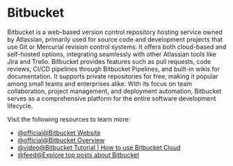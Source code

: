# Bitbucket

Bitbucket is a web-based version control repository hosting service owned by Atlassian, primarily used for source code and development projects that use Git or Mercurial revision control systems. It offers both cloud-based and self-hosted options, integrating seamlessly with other Atlassian tools like Jira and Trello. Bitbucket provides features such as pull requests, code reviews, CI/CD pipelines through Bitbucket Pipelines, and built-in wikis for documentation. It supports private repositories for free, making it popular among small teams and enterprises alike. With its focus on team collaboration, project management, and deployment automation, Bitbucket serves as a comprehensive platform for the entire software development lifecycle.

Visit the following resources to learn more:

- [@official@Bitbucket Website](https://bitbucket.org)
- [@official@Bitbucket Overview](https://bitbucket.org/product/guides/getting-started/overview)
- [@video@Bitbucket Tutorial | How to use Bitbucket Cloud](https://www.youtube.com/watch?v=M44nEyd_5To)
- [@feed@Explore top posts about Bitbucket](https://app.daily.dev/tags/bitbucket?ref=roadmapsh)
